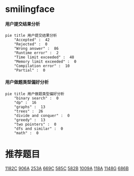 # smilingface

<!-- tabs:start -->



#### **用户提交结果分析**

```mermaid
pie title 用户提交结果分析
    "Accepted" :  42
    "Rejected" :  0
    "Wrong answer" :  86
    "Runtime error" :  2
    "Time limit exceeded" :  48
    "Memory limit exceeded" :  0
    "Compilation error" :  10
    "Partial" :  0
```

#### **用户做题类型偏好分析**

```mermaid
pie title 用户做题类型偏好分析
    "binary search" :  0
    "dp" :  16
    "graphs" :  13
    "trees" :  26
    "divide and conquer" :  0
    "greedy" :  13
    "two pointers" :  0
    "dfs and similar" :  0
    "math" :  0
```



<!-- tabs:end -->
# 推荐题目
[1182C](https://codeforces.com/contest/1182/problem/C)
[906A](https://codeforces.com/contest/906/problem/A)
[253A](https://codeforces.com/contest/253/problem/A)
[669C](https://codeforces.com/contest/669/problem/C)
[585C](https://codeforces.com/contest/585/problem/C)
[582B](https://codeforces.com/contest/582/problem/B)
[1009A](https://codeforces.com/contest/1009/problem/A)
[118A](https://codeforces.com/contest/118/problem/A)
[1148G](https://codeforces.com/contest/1148/problem/G)
[686B](https://codeforces.com/contest/686/problem/B)
